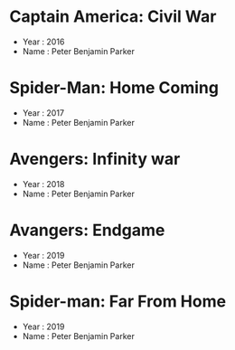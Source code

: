 # Captain America: Civil War
- Year : 2016
- Name : Peter Benjamin Parker

# Spider-Man: Home Coming
- Year : 2017
- Name : Peter Benjamin Parker

# Avengers: Infinity war
- Year : 2018
- Name : Peter Benjamin Parker

# Avangers: Endgame
- Year : 2019
- Name : Peter Benjamin Parker

# Spider-man: Far From Home
- Year : 2019
- Name : Peter Benjamin Parker

